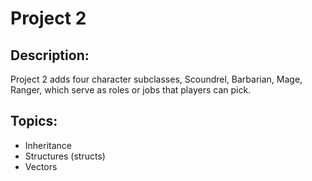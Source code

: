 # Project 2

## Description: 

Project 2 adds four character subclasses, Scoundrel, Barbarian, Mage, Ranger, which serve as roles or jobs that players can pick. 

## Topics: 
- Inheritance
- Structures (structs)
- Vectors
